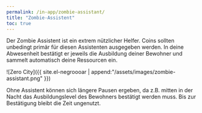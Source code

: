```yaml
---
permalink: /in-app/zombie-assistant/
title: "Zombie-Assistent"
toc: true
---
```


Der Zombie Assistent ist ein extrem nützlicher Helfer. Coins sollten unbedingt primär für diesen Assistenten ausgegeben werden. In deine Abwesenheit bestätigt er jeweils die Ausbildung deiner Bewohner und sammelt automatisch deine Ressourcen ein.

![Zero City]({{ site.el-negroooar | append:"/assets/images/zombie-assistant.png" }})

Ohne Assistent können sich längere Pausen ergeben, da z.B. mitten in der Nacht das Ausbildungslevel des Bewohners bestätigt werden muss. Bis zur Bestätigung bleibt die Zeit ungenutzt.

